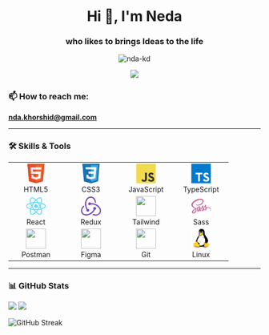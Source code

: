 <h1 align="center">Hi 👋, I'm Neda </h1>
<h3 align="center">who likes to brings Ideas to the life</h3>



<p align="center">
  <img src="https://komarev.com/ghpvc/?username=nda-kd&label=Profile%20views&color=0e75b6&style=flat" alt="nda-kd" />
</p>

<p align="center">
  <a align="center" href="https://github.com/ryo-ma/github-profile-trophy">
    <img src="https://github-profile-trophy.vercel.app/?username=nda-kd&theme=tokyonight&margin-w=20&margin-h=20" />
  </a>
</p>



### 📫 How to reach me:
**nda.khorshid@gmail.com**

---


<h3>🛠️ Skills & Tools</h3>

<table>
  <tr>
    <td align="center" width="96" style="padding: 10;">
      <img src="https://raw.githubusercontent.com/devicons/devicon/master/icons/html5/html5-original.svg" width="40" height="40"><br>HTML5
    </td>
    <td align="center" width="96" style="padding: 10;">
      <img src="https://raw.githubusercontent.com/devicons/devicon/master/icons/css3/css3-original.svg" width="40" height="40"><br>CSS3
    </td>
    <td align="center" width="96" style="padding: 10;">
      <img src="https://raw.githubusercontent.com/devicons/devicon/master/icons/javascript/javascript-original.svg" width="40" height="40"><br>JavaScript
    </td>
    <td align="center" width="96" style="padding: 10;">
      <img src="https://raw.githubusercontent.com/devicons/devicon/master/icons/typescript/typescript-original.svg" width="40" height="40"><br>TypeScript
    </td>
  </tr>
  <tr>
    <td align="center" width="96" style="padding: 10;">
      <img src="https://raw.githubusercontent.com/devicons/devicon/master/icons/react/react-original.svg" width="40" height="40"><br>React
    </td>
    <td align="center" width="96" style="padding: 10;">
      <img src="https://raw.githubusercontent.com/devicons/devicon/master/icons/redux/redux-original.svg" width="40" height="40"><br>Redux
    </td>
    <td align="center" width="96" style="padding: 10;">
      <img src="https://www.vectorlogo.zone/logos/tailwindcss/tailwindcss-icon.svg" width="40" height="40"><br>Tailwind
    </td>
    <td align="center" width="96" style="padding: 10;">
      <img src="https://raw.githubusercontent.com/devicons/devicon/master/icons/sass/sass-original.svg" width="40" height="40"><br>Sass
    </td>
  </tr>
  <tr>
    <td align="center" width="96" style="padding: 10;">
      <img src="https://www.vectorlogo.zone/logos/getpostman/getpostman-icon.svg" width="40" height="40"><br>Postman
    </td>
    <td align="center" width="96" style="padding: 10;">
      <img src="https://www.vectorlogo.zone/logos/figma/figma-icon.svg" width="40" height="40"><br>Figma
    </td>
    <td align="center" width="96" style="padding: 10;">
      <img src="https://www.vectorlogo.zone/logos/git-scm/git-scm-icon.svg" width="40" height="40"><br>Git
    </td>
    <td align="center" width="96" style="padding: 10;">
      <img src="https://raw.githubusercontent.com/devicons/devicon/master/icons/linux/linux-original.svg" width="40" height="40"><br>Linux
    </td>
  </tr>
</table>


---

### 📊 GitHub Stats
<p>
  <img src="https://github-readme-stats.vercel.app/api?username=nda-kd&show_icons=true&locale=en&theme=tokyonight" />
  <img src="https://github-readme-stats.vercel.app/api/top-langs/?username=nda-kd&layout=compact&locale=en&theme=tokyonight" width="350" />
</p>

<p align="left">
  <img src="https://github-readme-streak-stats.herokuapp.com/?user=nda-kd&theme=tokyonight" alt="GitHub Streak" />
</p>
